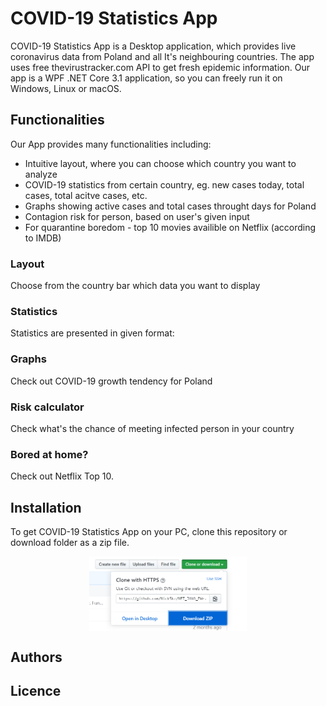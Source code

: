 # COVID-19 Statistics App

COVID-19 Statistics App is a Desktop application, which provides live coronavirus data from Poland and all It's neighbouring countries. The app uses free thevirustracker.com API to get fresh epidemic information. Our app is a WPF .NET Core 3.1 application, so you can freely run it on Windows, Linux or macOS.

## Functionalities

Our App provides many functionalities including:
- Intuitive layout, where you can choose which country you want to analyze
- COVID-19 statistics from certain country, eg. new cases today, total cases, total acitve cases, etc.
- Graphs showing active cases and total cases throught days for Poland
- Contagion risk for person, based on user's given input
- For quarantine boredom - top 10 movies availible on Netflix (according to IMDB)

### Layout
Choose from the country bar which data you want to display

### Statistics
Statistics are presented in given format:

### Graphs
Check out COVID-19 growth tendency for Poland

### Risk calculator
Check what's the chance of meeting infected person in your country

### Bored at home?
Check out Netflix Top 10.

## Installation

To get COVID-19 Statistics App on your PC, clone this repository or download folder as a zip file.   
<p align="center">
  <img align="center" width="50%" height="50%" src="Images/zipExample.png">
</p>

## Authors

## Licence

